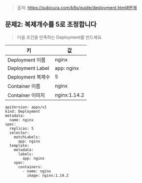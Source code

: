 > 출처: https://subicura.com/k8s/guide/deployment.html#문제

## 문제2: 복제개수를 5로 조정합니다

> 다음 조건을 만족하는 Deployment를 만드세요.

| 키                  | 값           |
|---------------------|--------------|
| Deployment 이름     | nginx        |
| Deployment Label    | app: nginx   |
| Deployment 복제수   | 5            |
| Container 이름      | nginx        |
| Container 이미지    | nginx:1.14.2 |

```
apiVersion: apps/v1
kind: Deployment
metadata:
  name: nginx
spec:
  replicas: 5
  selector:
    matchLabels:
      app: nginx
  template:
    metadata:
      labels:
        app: nginx
    spec:
      containers:
        - name: nginx
          image: nginx:1.14.2
